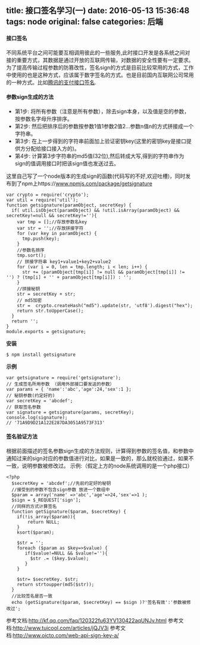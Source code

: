 title: 接口签名学习(一)
date: 2016-05-13 15:36:48
tags: node
original: false
categories: 后端
---

#### 接口签名
不同系统平台之间可能要互相调用彼此的一些服务,此时接口开发是各系统之间对接的重要方式，其数据是通过开放的互联网传输，对数据的安全性要有一定要求。为了提高传输过程参数的防篡改性，签名sign的方式是目前比较常用的方式，工作中使用的也是这种方式，应该属于数字签名的方式。也是目前国内互联网公司常用的一种方式。比如[腾讯的支付接口签名](http://kf.qq.com/faq/120322fu63YV130422aqUNJv.html).
#### 参数sign生成的方法
- 第1步: 将所有参数（注意是所有参数），除去sign本身，以及值是空的参数，按参数名字母升序排序。
- 第2步: 然后把排序后的参数按参数1值1参数2值2…参数n值n的方式拼接成一个字符串。
- 第3步: 在上一步得到的字符串前面加上验证密钥key(这里的密钥key是接口提供方分配给接口接入方的)。
- 第4步: 计算第3步字符串的md5值(32位),然后转成大写,得到的字符串作为sign的值调用接口时把该sign值也发送过去。
<!-- more -->

这里自己写了一个node版本的生成sign的函数(代码写的不好,欢迎吐槽)，同时发布到了npm上https://www.npmjs.com/package/getsignature

    var crypto = require('crypto');
    var util = require('util');
    function getsignature(paramObject, secretKey) {
      if( util.isObject(paramObject) && !util.isArray(paramObject) && secretKey!=null && secretKey!=''){
        var tmp = [];//存放参数名key
        var str = '';//存放拼接字符
        for (var key in paramObject) {
          tmp.push(key);
        }
        //参数名排序
        tmp.sort();
        // 拼接字符串 key1+value1+key2+value2
        for (var i = 0, len = tmp.length; i < len; i++) {
          str += (paramObject[tmp[i]] != null && paramObject[tmp[i]] != '') ? (tmp[i] + '' + paramObject[tmp[i]]) : '';
        }
        //拼接秘钥
        str = secretKey + str;
        // md5加密
        str =  crypto.createHash("md5").update(str, 'utf8').digest("hex");
        return str.toUpperCase();
      }
      return '';
    }
    module.exports = getsignature;

**安装**

    $ npm install getsignature
**示例**
    
    var getsignature = require('getsignature');
    // 生成签名所用参数 （调用外部接口要发送的参数）
    var params = { 'name':'abc','age':24,'sex':1 };
    // 秘钥参数(约定好的)
    var secretKey = 'abcdef';
    // 获取签名参数
    var signature = getsignature(params, secretKey);
    console.log(signature); 
    // '71A9D9D21A122E287DA3051A9573F313'

#### 签名验证方法
根据前面描述的签名参数sign生成的方法规则，计算得到参数的签名值，和参数中通知过来的sign对应的参数值进行对比，如果是一致的，那么就校验通过，如果不一致，说明参数被修改过。
示例:（假定上方的node系统调用的是一个php接口）
    
    <?php
      $secretKey = 'abcdef';//先前约定好的秘钥
      //接受到的参数不包含sign参数 放进一个数组中
      $param = array('name' =>'abc','age'=>24,'sex'=>1 );
      $sign = $_REQUEST['sign'];
      //同样的方式计算签名
      function getSignature($param, $secretKey) {
        if(!is_array($param)){
            return NULL;
        }
        ksort($param);
        
        $str = '';
        foreach ($param as $key=>$value) {
           if($value!=NULL && $value!=''){
             $str .= ($key.$value); 
           }
        }
    
        $str= $secretKey. $str;
        return strtoupper(md5($str));
      }
      //比较签名是否一致
      echo (getSignature($param, $secretKey) == $sign )?'签名有效':'参数被修改过';

参考文档:http://kf.qq.com/faq/120322fu63YV130422aqUNJv.html
参考文档:http://www.tuicool.com/articles/jQJV3i
参考文档:http://www.oicto.com/web-api-sign-key-a/


